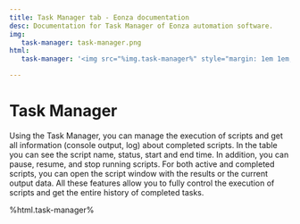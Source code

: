 ```yaml
---
title: Task Manager tab - Eonza documentation
desc: Documentation for Task Manager of Eonza automation software.
img:
   task-manager: task-manager.png
html:
   task-manager: '<img src="%img.task-manager%" style="margin: 1em 1em;"/>'

---
```

# Task Manager

Using the Task Manager, you can manage the execution of scripts and get all information (console output, log) about completed scripts. In the table you can see the script name, status, start and end time. In addition, you can pause, resume, and stop running scripts. For both active and completed scripts, you can open the script window with the results or the current output data. All these features allow you to fully control the execution of scripts and get the entire history of completed tasks.

%html.task-manager%